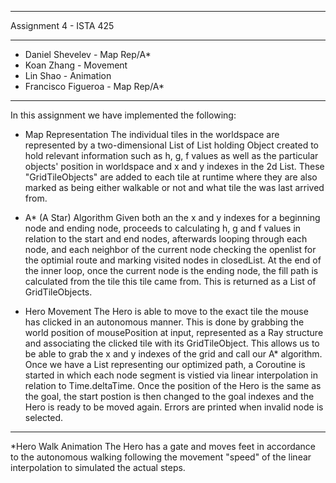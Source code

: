 ___________________________________________________________

Assignment 4 - ISTA 425
___________________________________________________________

+	Daniel Shevelev - Map Rep/A*			          
+	Koan Zhang - Movement				          
+	Lin Shao - Animation						          
+	Francisco Figueroa - Map Rep/A*			          
___________________________________________________________


In this assignment we have implemented the following:

* Map Representation 
	The individual tiles in the worldspace are represented by a two-dimensional List of
List holding Object created to hold relevant information such as h, g, f values as well as
the particular objects' position in worldspace and x and y indexes in the 2d List. These 
"GridTileObjects" are added to each tile at runtime where they are also marked as being
either walkable or not and what tile the was last arrived from.

* A* (A Star) Algorithm
	Given both an the x and y indexes for a beginning node and ending node, proceeds to
calculating h, g and f values in relation to the start and end nodes, afterwards looping
through each node, and each neighbor of the current node checking the openlist for the 
optimial route and marking visited nodes in closedList. At the end of the inner loop, once
the current node is the ending node, the fill path is calculated from the tile this tile
came from. This is returned as a List of GridTileObjects.

* Hero Movement
	The Hero is able to move to the exact tile the mouse has clicked in an autonomous
manner. This is done by grabbing the world position of mousePosition at input, represented
as a Ray structure and associating the clicked tile with its GridTileObject. This allows
us to be able to grab the x and y indexes of the grid and call our A* algorithm. Once we
have a List representing our optimized path, a Coroutine is started in which each node 
segment is vistied via linear interpolation in relation to Time.deltaTime. Once the position
of the Hero is the same as the goal, the start postion is then changed to the goal indexes
and the Hero is ready to be moved again. Errors are printed when invalid node is selected.


___________________________________________________________

*Hero Walk Animation
	The Hero has a gate and moves feet in accordance to the autonomous walking following
the movement "speed" of the linear interpolation to simulated the actual steps.

